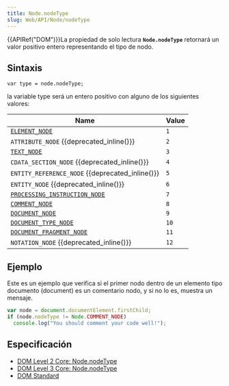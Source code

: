 ```yaml
---
title: Node.nodeType
slug: Web/API/Node/nodeType
---
```


{{APIRef("DOM")}}La propiedad de solo lectura **`Node.nodeType`** retornará un valor positivo entero representando el tipo de nodo.

## Sintaxis

```
var type = node.nodeType;
```

la variable type será un entero positivo con alguno de los siguientes valores:

| Name                                                                    | Value |
| ----------------------------------------------------------------------- | ----- |
| [`ELEMENT_NODE`](/es/docs/Web/API/Element)                              | `1`   |
| `ATTRIBUTE_NODE` {{deprecated_inline()}}                                | `2`   |
| [`TEXT_NODE`](/es/docs/Web/API/Text)                                    | `3`   |
| `CDATA_SECTION_NODE` {{deprecated_inline()}}                            | `4`   |
| `ENTITY_REFERENCE_NODE` {{deprecated_inline()}}                         | `5`   |
| `ENTITY_NODE` {{deprecated_inline()}}                                   | `6`   |
| [`PROCESSING_INSTRUCTION_NODE`](/es/docs/Web/API/ProcessingInstruction) | `7`   |
| [`COMMENT_NODE`](/es/docs/Web/API/Document/createComment)               | `8`   |
| [`DOCUMENT_NODE`](/es/docs/Web/HTML/Element/html)                       | `9`   |
| [`DOCUMENT_TYPE_NODE`](/es/docs/Web/API/Document/doctype)               | `10`  |
| [`DOCUMENT_FRAGMENT_NODE`](/es/docs/Web/API/DocumentFragment)           | `11`  |
| `NOTATION_NODE` {{deprecated_inline()}}                                 | `12`  |

## Ejemplo

Este es un ejemplo que verifica si el primer nodo dentro de un elemento tipo documento (document) es un comentario nodo, y si no lo es, muestra un mensaje.

```js
var node = document.documentElement.firstChild;
if (node.nodeType != Node.COMMENT_NODE)
  console.log("You should comment your code well!");
```

## Especificación

- [DOM Level 2 Core: Node.nodeType](https://www.w3.org/TR/DOM-Level-2-Core/core.html#ID-111237558)
- [DOM Level 3 Core: Node.nodeType](https://www.w3.org/TR/DOM-Level-3-Core/core.html#ID-111237558)
- [DOM Standard](https://dom.spec.whatwg.org/#node)
